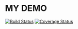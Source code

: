 MY DEMO
=========


[![Build Status](https://travis-ci.org/up1/up1coverage.png?branch=master)](https://travis-ci.org/up1/up1coverage)
[![Coverage Status](https://coveralls.io/repos/up1/up1coverage/badge.png?branch=master)](https://coveralls.io/r/up1/up1coverage?branch=master) 

